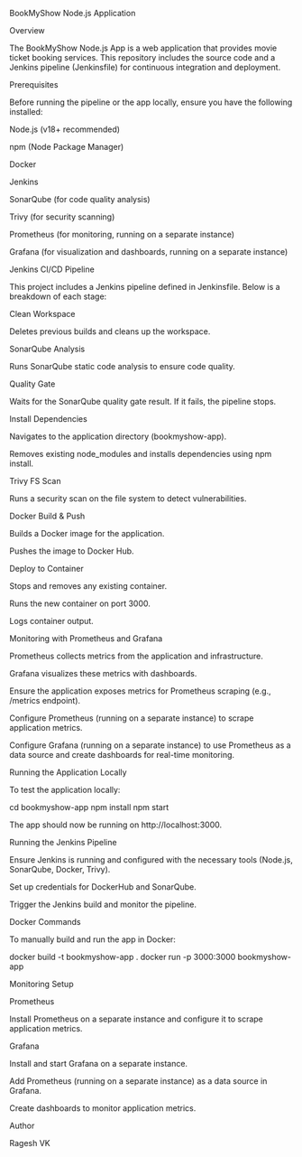 BookMyShow Node.js Application

Overview

The BookMyShow Node.js App is a web application that provides movie ticket booking services. This repository includes the source code and a Jenkins pipeline (Jenkinsfile) for continuous integration and deployment.

Prerequisites

Before running the pipeline or the app locally, ensure you have the following installed:

Node.js (v18+ recommended)

npm (Node Package Manager)

Docker

Jenkins

SonarQube (for code quality analysis)

Trivy (for security scanning)

Prometheus (for monitoring, running on a separate instance)

Grafana (for visualization and dashboards, running on a separate instance)

Jenkins CI/CD Pipeline

This project includes a Jenkins pipeline defined in Jenkinsfile. Below is a breakdown of each stage:

Clean Workspace

Deletes previous builds and cleans up the workspace.

SonarQube Analysis

Runs SonarQube static code analysis to ensure code quality.

Quality Gate

Waits for the SonarQube quality gate result. If it fails, the pipeline stops.

Install Dependencies

Navigates to the application directory (bookmyshow-app).

Removes existing node_modules and installs dependencies using npm install.

Trivy FS Scan

Runs a security scan on the file system to detect vulnerabilities.

Docker Build & Push

Builds a Docker image for the application.

Pushes the image to Docker Hub.

Deploy to Container

Stops and removes any existing container.

Runs the new container on port 3000.

Logs container output.

Monitoring with Prometheus and Grafana

Prometheus collects metrics from the application and infrastructure.

Grafana visualizes these metrics with dashboards.

Ensure the application exposes metrics for Prometheus scraping (e.g., /metrics endpoint).

Configure Prometheus (running on a separate instance) to scrape application metrics.

Configure Grafana (running on a separate instance) to use Prometheus as a data source and create dashboards for real-time monitoring.

Running the Application Locally

To test the application locally:

cd bookmyshow-app
npm install
npm start

The app should now be running on http://localhost:3000.

Running the Jenkins Pipeline

Ensure Jenkins is running and configured with the necessary tools (Node.js, SonarQube, Docker, Trivy).

Set up credentials for DockerHub and SonarQube.

Trigger the Jenkins build and monitor the pipeline.

Docker Commands

To manually build and run the app in Docker:

docker build -t bookmyshow-app .
docker run -p 3000:3000 bookmyshow-app

Monitoring Setup

Prometheus

Install Prometheus on a separate instance and configure it to scrape application metrics.

Grafana

Install and start Grafana on a separate instance.

Add Prometheus (running on a separate instance) as a data source in Grafana.

Create dashboards to monitor application metrics.

Author

Ragesh VK

